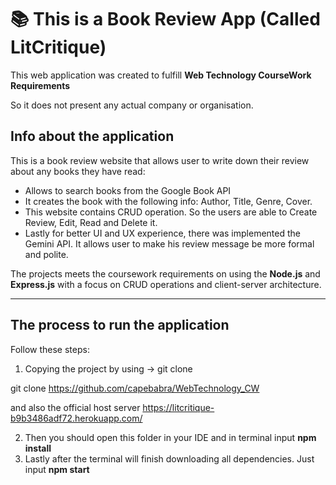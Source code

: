 # 📚 This is a Book Review App (Called LitCritique)

This web application was created to fulfill **Web Technology CourseWork Requirements**

So it does not present any actual company or organisation.

## Info about the application

This is a book review website that allows user to write down their review about any books they have read:
- Allows to search books from the Google Book API
- It creates the book with the following info: Author, Title, Genre, Cover.
- This website contains CRUD operation. So the users are able to Create Review, Edit, Read and Delete it.
- Lastly for better UI and UX experience, there was implemented the Gemini API. It allows user to make his review message be more formal and polite.


The projects meets the coursework requirements on using the **Node.js** and **Express.js** with a focus on CRUD operations and client-server architecture.

---

## The process to run the application

Follow these steps:

1. Copying the project by using → git clone

git clone https://github.com/capebabra/WebTechnology_CW

and also the official host server https://litcritique-b9b3486adf72.herokuapp.com/

2. Then you should open this folder in your IDE and in terminal input **npm install**
3. Lastly after the terminal will finish downloading all dependencies. Just input **npm start**

